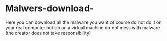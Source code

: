 # Malwers-download-
Here you can download all the malware you want of course do not do it on your real computer but do on a virtual machine do not mess with malware (the creator does not take responsibility) 
